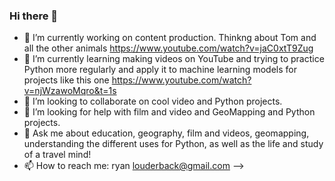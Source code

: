 ### Hi there 👋
- 🔭 I’m currently working on content production. Thinkng about Tom and all the other animals https://www.youtube.com/watch?v=jaC0xtT9Zug
- 🌱 I’m currently learning making videos on YouTube and trying to practice Python more regularly and apply it to machine learning models for projects like this one https://www.youtube.com/watch?v=njWzawoMqro&t=1s
- 👯 I’m looking to collaborate on cool video and Python projects.
- 🤔 I’m looking for help with film and video and GeoMapping and Python projects.
- 💬 Ask me about education, geography, film and videos, geomapping, understanding the different uses for Python, as well as the life and study of a travel mind!
- 📫 How to reach me: ryan louderback@gmail.com
-->
